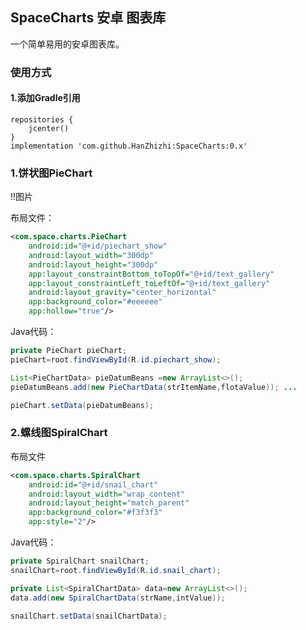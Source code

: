 ##  SpaceCharts 安卓 图表库

一个简单易用的安卓图表库。

### 使用方式

#### 1.添加Gradle引用

```
repositories {
    jcenter()
}
implementation 'com.github.HanZhizhi:SpaceCharts:0.x'
```



### 1.饼状图PieChart

!!图片

布局文件：

```xml
<com.space.charts.PieChart
    android:id="@+id/piechart_show"
    android:layout_width="300dp"
    android:layout_height="300dp"
    app:layout_constraintBottom_toTopOf="@+id/text_gallery"
    app:layout_constraintLeft_toLeftOf="@+id/text_gallery"
    android:layout_gravity="center_horizontal"
    app:background_color="#eeeeee"
    app:hollow="true"/>
```

Java代码：

```java
private PieChart pieChart;
pieChart=root.findViewById(R.id.piechart_show);

List<PieChartData> pieDatumBeans =new ArrayList<>();
pieDatumBeans.add(new PieChartData(strItemName,flotaValue)); ...

pieChart.setData(pieDatumBeans);
```

### 2.螺线图SpiralChart

布局文件

```xml
<com.space.charts.SpiralChart
    android:id="@+id/snail_chart"
    android:layout_width="wrap_content"
    android:layout_height="match_parent"
    app:background_color="#f3f3f3"
    app:style="2"/>
```

Java代码：

```java
private SpiralChart snailChart;
snailChart=root.findViewById(R.id.snail_chart);

private List<SpiralChartData> data=new ArrayList<>();
data.add(new SpiralChartData(strName,intValue));

snailChart.setData(snailChartData);
```

